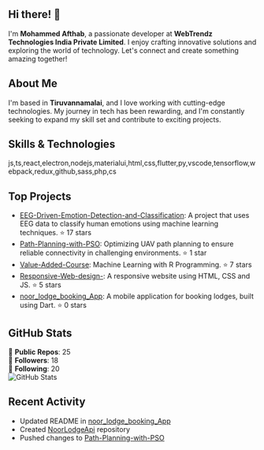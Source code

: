 ## Hi there! 👋

I'm **Mohammed Afthab**, a passionate developer at **WebTrendz Technologies India Private Limited**. I enjoy crafting innovative solutions and exploring the world of technology. Let's connect and create something amazing together!

## About Me

I'm based in **Tiruvannamalai**, and I love working with cutting-edge technologies. My journey in tech has been rewarding, and I'm constantly seeking to expand my skill set and contribute to exciting projects.

## Skills & Technologies

js,ts,react,electron,nodejs,materialui,html,css,flutter,py,vscode,tensorflow,webpack,redux,github,sass,php,cs

## Top Projects

- [EEG-Driven-Emotion-Detection-and-Classification](https://github.com/MohammedAfthab18/EEG-Driven-Emotion-Detection-and-Classification): A project that uses EEG data to classify human emotions using machine learning techniques. ⭐ 17 stars
- [Path-Planning-with-PSO](https://github.com/MohammedAfthab18/Path-Planning-with-PSO): Optimizing UAV path planning to ensure reliable connectivity in challenging environments. ⭐ 1 star
- [Value-Added-Course](https://github.com/MohammedAfthab18/Value-Added-Course): Machine Learning with R Programming. ⭐ 7 stars
- [Responsive-Web-design-](https://github.com/MohammedAfthab18/Responsive-Web-design-): A responsive website using HTML, CSS and JS. ⭐ 5 stars
- [noor_lodge_booking_App](https://github.com/MohammedAfthab18/noor_lodge_booking_App): A mobile application for booking lodges, built using Dart. ⭐ 0 stars

## GitHub Stats

🌟 **Public Repos**: 25  
👥 **Followers**: 18  
👣 **Following**: 20  
![GitHub Stats](https://github-readme-stats.vercel.app/api?username=MohammedAfthab18&show_icons=true&theme=radical)

## Recent Activity

- Updated README in [noor_lodge_booking_App](https://github.com/MohammedAfthab18/noor_lodge_booking_App)  
- Created [NoorLodgeApi](https://github.com/MohammedAfthab18/NoorLodgeApi) repository  
- Pushed changes to [Path-Planning-with-PSO](https://github.com/MohammedAfthab18/Path-Planning-with-PSO)
